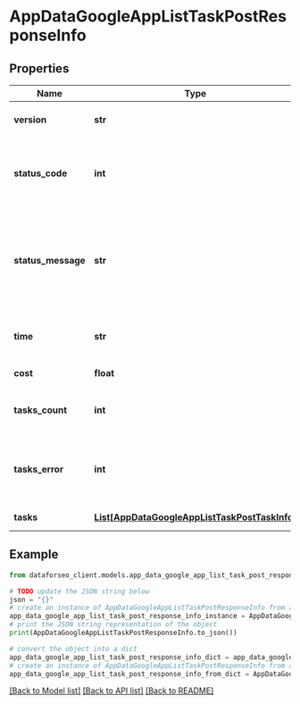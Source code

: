 # AppDataGoogleAppListTaskPostResponseInfo


## Properties

Name | Type | Description | Notes
------------ | ------------- | ------------- | -------------
**version** | **str** | the current version of the API | [optional] 
**status_code** | **int** | general status code you can find the full list of the response codes here | [optional] 
**status_message** | **str** | general informational message you can find the full list of general informational messages here | [optional] 
**time** | **str** | total execution time, seconds | [optional] 
**cost** | **float** | total tasks cost, USD | [optional] 
**tasks_count** | **int** | the number of tasks in the tasks array | [optional] 
**tasks_error** | **int** | the number of tasks in the tasks array returned with an error | [optional] 
**tasks** | [**List[AppDataGoogleAppListTaskPostTaskInfo]**](AppDataGoogleAppListTaskPostTaskInfo.md) | array of tasks | [optional] 

## Example

```python
from dataforseo_client.models.app_data_google_app_list_task_post_response_info import AppDataGoogleAppListTaskPostResponseInfo

# TODO update the JSON string below
json = "{}"
# create an instance of AppDataGoogleAppListTaskPostResponseInfo from a JSON string
app_data_google_app_list_task_post_response_info_instance = AppDataGoogleAppListTaskPostResponseInfo.from_json(json)
# print the JSON string representation of the object
print(AppDataGoogleAppListTaskPostResponseInfo.to_json())

# convert the object into a dict
app_data_google_app_list_task_post_response_info_dict = app_data_google_app_list_task_post_response_info_instance.to_dict()
# create an instance of AppDataGoogleAppListTaskPostResponseInfo from a dict
app_data_google_app_list_task_post_response_info_from_dict = AppDataGoogleAppListTaskPostResponseInfo.from_dict(app_data_google_app_list_task_post_response_info_dict)
```
[[Back to Model list]](../README.md#documentation-for-models) [[Back to API list]](../README.md#documentation-for-api-endpoints) [[Back to README]](../README.md)


